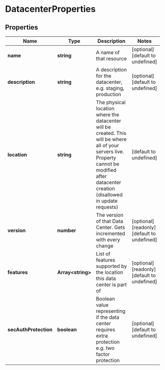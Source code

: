 # DatacenterProperties

## Properties
| Name | Type | Description | Notes |
| ------------ | ------------- | ------------- | ------------- |
| **name** | **string** | A name of that resource | [optional] [default to undefined] |
| **description** | **string** | A description for the datacenter, e.g. staging, production | [optional] [default to undefined] |
| **location** | **string** | The physical location where the datacenter will be created. This will be where all of your servers live. Property cannot be modified after datacenter creation (disallowed in update requests) | [default to undefined] |
| **version** | **number** | The version of that Data Center. Gets incremented with every change | [optional] [readonly] [default to undefined] |
| **features** | **Array&lt;string&gt;** | List of features supported by the location this data center is part of | [optional] [readonly] [default to undefined] |
| **secAuthProtection** | **boolean** | Boolean value representing if the data center requires extra protection e.g. two factor protection | [optional] [default to undefined] |


